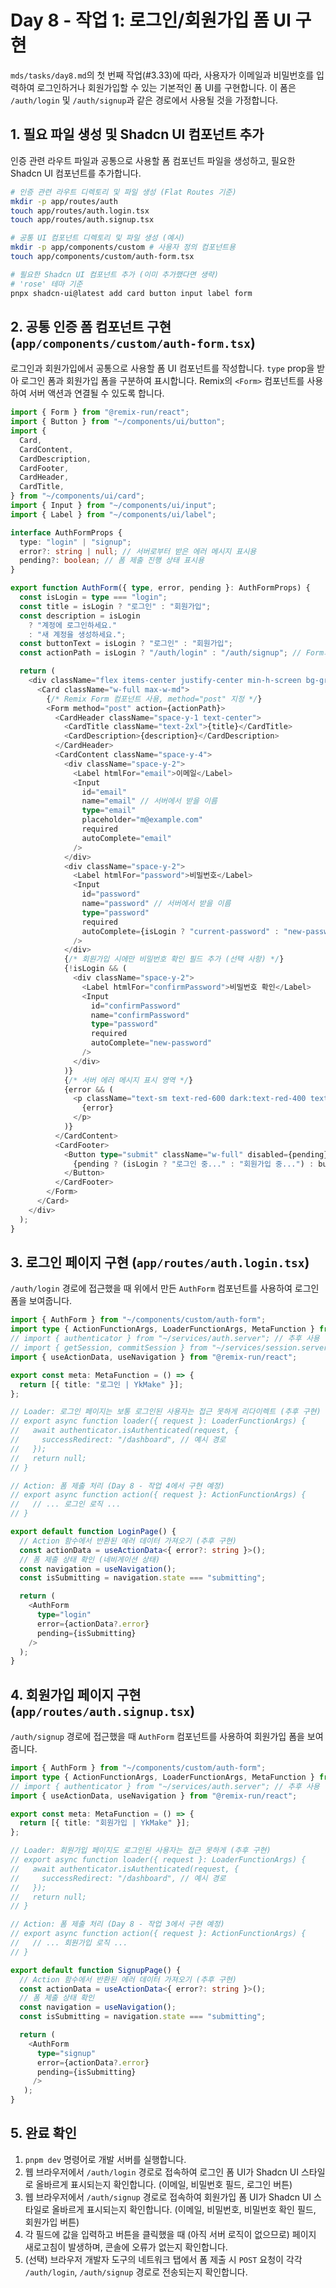 # Day 8 - 작업 1: 로그인/회원가입 폼 UI 구현

`mds/tasks/day8.md`의 첫 번째 작업(#3.33)에 따라, 사용자가 이메일과 비밀번호를 입력하여 로그인하거나 회원가입할 수 있는 기본적인 폼 UI를 구현합니다. 이 폼은 `/auth/login` 및 `/auth/signup`과 같은 경로에서 사용될 것을 가정합니다.

## 1. 필요 파일 생성 및 Shadcn UI 컴포넌트 추가

인증 관련 라우트 파일과 공통으로 사용할 폼 컴포넌트 파일을 생성하고, 필요한 Shadcn UI 컴포넌트를 추가합니다.

```bash
# 인증 관련 라우트 디렉토리 및 파일 생성 (Flat Routes 기준)
mkdir -p app/routes/auth
touch app/routes/auth.login.tsx
touch app/routes/auth.signup.tsx

# 공통 UI 컴포넌트 디렉토리 및 파일 생성 (예시)
mkdir -p app/components/custom # 사용자 정의 컴포넌트용
touch app/components/custom/auth-form.tsx

# 필요한 Shadcn UI 컴포넌트 추가 (이미 추가했다면 생략)
# 'rose' 테마 기준
pnpx shadcn-ui@latest add card button input label form
```

## 2. 공통 인증 폼 컴포넌트 구현 (`app/components/custom/auth-form.tsx`)

로그인과 회원가입에서 공통으로 사용할 폼 UI 컴포넌트를 작성합니다. `type` prop을 받아 로그인 폼과 회원가입 폼을 구분하여 표시합니다. Remix의 `<Form>` 컴포넌트를 사용하여 서버 액션과 연결될 수 있도록 합니다.

```typescript
import { Form } from "@remix-run/react";
import { Button } from "~/components/ui/button";
import {
  Card,
  CardContent,
  CardDescription,
  CardFooter,
  CardHeader,
  CardTitle,
} from "~/components/ui/card";
import { Input } from "~/components/ui/input";
import { Label } from "~/components/ui/label";

interface AuthFormProps {
  type: "login" | "signup";
  error?: string | null; // 서버로부터 받은 에러 메시지 표시용
  pending?: boolean; // 폼 제출 진행 상태 표시용
}

export function AuthForm({ type, error, pending }: AuthFormProps) {
  const isLogin = type === "login";
  const title = isLogin ? "로그인" : "회원가입";
  const description = isLogin
    ? "계정에 로그인하세요."
    : "새 계정을 생성하세요.";
  const buttonText = isLogin ? "로그인" : "회원가입";
  const actionPath = isLogin ? "/auth/login" : "/auth/signup"; // Form의 action 경로

  return (
    <div className="flex items-center justify-center min-h-screen bg-gray-100 dark:bg-gray-900 px-4">
      <Card className="w-full max-w-md">
        {/* Remix Form 컴포넌트 사용, method="post" 지정 */}
        <Form method="post" action={actionPath}>
          <CardHeader className="space-y-1 text-center">
            <CardTitle className="text-2xl">{title}</CardTitle>
            <CardDescription>{description}</CardDescription>
          </CardHeader>
          <CardContent className="space-y-4">
            <div className="space-y-2">
              <Label htmlFor="email">이메일</Label>
              <Input
                id="email"
                name="email" // 서버에서 받을 이름
                type="email"
                placeholder="m@example.com"
                required
                autoComplete="email"
              />
            </div>
            <div className="space-y-2">
              <Label htmlFor="password">비밀번호</Label>
              <Input
                id="password"
                name="password" // 서버에서 받을 이름
                type="password"
                required
                autoComplete={isLogin ? "current-password" : "new-password"}
              />
            </div>
            {/* 회원가입 시에만 비밀번호 확인 필드 추가 (선택 사항) */}
            {!isLogin && (
              <div className="space-y-2">
                <Label htmlFor="confirmPassword">비밀번호 확인</Label>
                <Input
                  id="confirmPassword"
                  name="confirmPassword"
                  type="password"
                  required
                  autoComplete="new-password"
                />
              </div>
            )}
            {/* 서버 에러 메시지 표시 영역 */}
            {error && (
              <p className="text-sm text-red-600 dark:text-red-400 text-center">
                {error}
              </p>
            )}
          </CardContent>
          <CardFooter>
            <Button type="submit" className="w-full" disabled={pending}>
              {pending ? (isLogin ? "로그인 중..." : "회원가입 중...") : buttonText}
            </Button>
          </CardFooter>
        </Form>
      </Card>
    </div>
  );
}

```

## 3. 로그인 페이지 구현 (`app/routes/auth.login.tsx`)

`/auth/login` 경로에 접근했을 때 위에서 만든 `AuthForm` 컴포넌트를 사용하여 로그인 폼을 보여줍니다.

```typescript
import { AuthForm } from "~/components/custom/auth-form";
import type { ActionFunctionArgs, LoaderFunctionArgs, MetaFunction } from "@remix-run/node";
// import { authenticator } from "~/services/auth.server"; // 추후 사용
// import { getSession, commitSession } from "~/services/session.server"; // 추후 사용
import { useActionData, useNavigation } from "@remix-run/react";

export const meta: MetaFunction = () => {
  return [{ title: "로그인 | YkMake" }];
};

// Loader: 로그인 페이지는 보통 로그인된 사용자는 접근 못하게 리다이렉트 (추후 구현)
// export async function loader({ request }: LoaderFunctionArgs) {
//   await authenticator.isAuthenticated(request, {
//     successRedirect: "/dashboard", // 예시 경로
//   });
//   return null;
// }

// Action: 폼 제출 처리 (Day 8 - 작업 4에서 구현 예정)
// export async function action({ request }: ActionFunctionArgs) {
//   // ... 로그인 로직 ...
// }

export default function LoginPage() {
  // Action 함수에서 반환된 에러 데이터 가져오기 (추후 구현)
  const actionData = useActionData<{ error?: string }>();
  // 폼 제출 상태 확인 (네비게이션 상태)
  const navigation = useNavigation();
  const isSubmitting = navigation.state === "submitting";

  return (
    <AuthForm
      type="login"
      error={actionData?.error}
      pending={isSubmitting}
    />
  );
}
```

## 4. 회원가입 페이지 구현 (`app/routes/auth.signup.tsx`)

`/auth/signup` 경로에 접근했을 때 `AuthForm` 컴포넌트를 사용하여 회원가입 폼을 보여줍니다.

```typescript
import { AuthForm } from "~/components/custom/auth-form";
import type { ActionFunctionArgs, LoaderFunctionArgs, MetaFunction } from "@remix-run/node";
// import { authenticator } from "~/services/auth.server"; // 추후 사용
import { useActionData, useNavigation } from "@remix-run/react";

export const meta: MetaFunction = () => {
  return [{ title: "회원가입 | YkMake" }];
};

// Loader: 회원가입 페이지도 로그인된 사용자는 접근 못하게 (추후 구현)
// export async function loader({ request }: LoaderFunctionArgs) {
//   await authenticator.isAuthenticated(request, {
//     successRedirect: "/dashboard", // 예시 경로
//   });
//   return null;
// }

// Action: 폼 제출 처리 (Day 8 - 작업 3에서 구현 예정)
// export async function action({ request }: ActionFunctionArgs) {
//   // ... 회원가입 로직 ...
// }

export default function SignupPage() {
  // Action 함수에서 반환된 에러 데이터 가져오기 (추후 구현)
  const actionData = useActionData<{ error?: string }>();
  // 폼 제출 상태 확인
  const navigation = useNavigation();
  const isSubmitting = navigation.state === "submitting";

  return (
    <AuthForm
      type="signup"
      error={actionData?.error}
      pending={isSubmitting}
     />
   );
}
```

## 5. 완료 확인

1.  `pnpm dev` 명령어로 개발 서버를 실행합니다.
2.  웹 브라우저에서 `/auth/login` 경로로 접속하여 로그인 폼 UI가 Shadcn UI 스타일로 올바르게 표시되는지 확인합니다. (이메일, 비밀번호 필드, 로그인 버튼)
3.  웹 브라우저에서 `/auth/signup` 경로로 접속하여 회원가입 폼 UI가 Shadcn UI 스타일로 올바르게 표시되는지 확인합니다. (이메일, 비밀번호, 비밀번호 확인 필드, 회원가입 버튼)
4.  각 필드에 값을 입력하고 버튼을 클릭했을 때 (아직 서버 로직이 없으므로) 페이지 새로고침이 발생하며, 콘솔에 오류가 없는지 확인합니다.
5.  (선택) 브라우저 개발자 도구의 네트워크 탭에서 폼 제출 시 `POST` 요청이 각각 `/auth/login`, `/auth/signup` 경로로 전송되는지 확인합니다.
